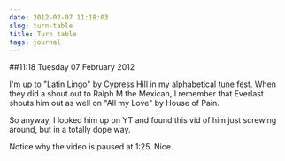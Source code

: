 ```yaml
---
date: 2012-02-07 11:18:03
slug: turn-table
title: Turn table
tags: journal
---
```


##11:18 Tuesday 07 February 2012

I'm up to "Latin Lingo" by Cypress Hill in my alphabetical tune fest. When they did a shout out to Ralph M the Mexican, I remember that Everlast shouts him out as well on "All my Love" by House of Pain.

 

So anyway, I looked him up on YT and found this vid of him just screwing around, but in a totally dope way.

 

 

Notice why the video is paused at 1:25. Nice.
